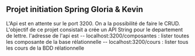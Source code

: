 Projet initiation Spring Gloria & Kevin
--

L'Api est en attente sur le port 3200.
On a la possibilité de faire le CRUD.
L'objectif de ce projet consistait a crée un API String pour le departement de lettre.
l'adresse de l'api est 
-- localhost:3200/composantes : lister toutes les composante de la base rélationnelle
-- localhost:3200/cours  : lister tous les cours de la BDD rélationnelle